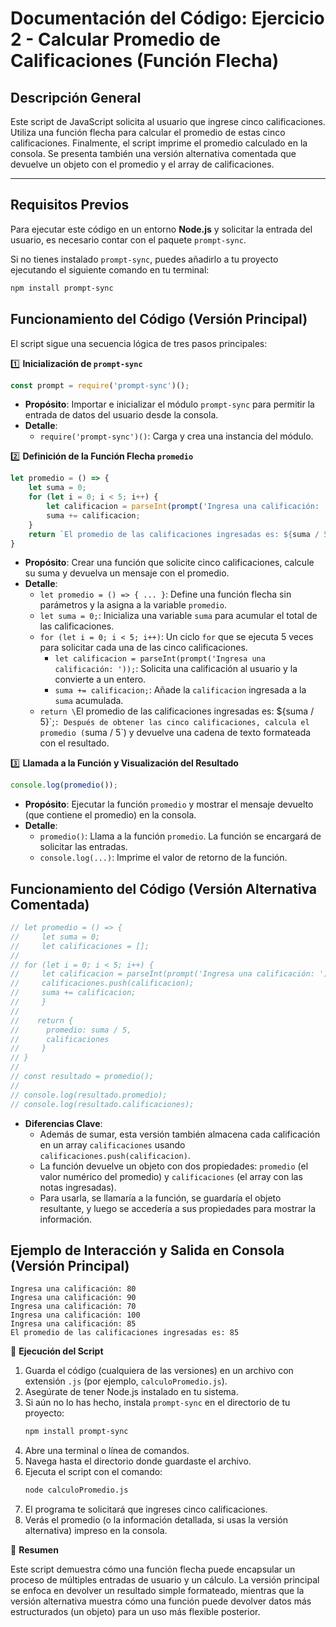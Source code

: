 # Documentación del Código: Ejercicio 2 - Calcular Promedio de Calificaciones (Función Flecha)

## Descripción General

Este script de JavaScript solicita al usuario que ingrese cinco calificaciones. Utiliza una función flecha para calcular el promedio de estas cinco calificaciones. Finalmente, el script imprime el promedio calculado en la consola. Se presenta también una versión alternativa comentada que devuelve un objeto con el promedio y el array de calificaciones.

---

## Requisitos Previos

Para ejecutar este código en un entorno **Node.js** y solicitar la entrada del usuario, es necesario contar con el paquete `prompt-sync`.

Si no tienes instalado `prompt-sync`, puedes añadirlo a tu proyecto ejecutando el siguiente comando en tu terminal:

```bash
npm install prompt-sync
```

## Funcionamiento del Código (Versión Principal)

El script sigue una secuencia lógica de tres pasos principales:

1️⃣ **Inicialización de `prompt-sync`**

```js
const prompt = require('prompt-sync')();
```

*   **Propósito**: Importar e inicializar el módulo `prompt-sync` para permitir la entrada de datos del usuario desde la consola.
*   **Detalle**:
    *   `require('prompt-sync')()`: Carga y crea una instancia del módulo.

2️⃣ **Definición de la Función Flecha `promedio`**

```js
let promedio = () => {
    let suma = 0;
    for (let i = 0; i < 5; i++) {
        let calificacion = parseInt(prompt('Ingresa una calificación: '));
        suma += calificacion;
    }
    return `El promedio de las calificaciones ingresadas es: ${suma / 5}`;
}
```

*   **Propósito**: Crear una función que solicite cinco calificaciones, calcule su suma y devuelva un mensaje con el promedio.
*   **Detalle**:
    *   `let promedio = () => { ... }`: Define una función flecha sin parámetros y la asigna a la variable `promedio`.
    *   `let suma = 0;`: Inicializa una variable `suma` para acumular el total de las calificaciones.
    *   `for (let i = 0; i < 5; i++)`: Un ciclo `for` que se ejecuta 5 veces para solicitar cada una de las cinco calificaciones.
        *   `let calificacion = parseInt(prompt('Ingresa una calificación: '));`: Solicita una calificación al usuario y la convierte a un entero.
        *   `suma += calificacion;`: Añade la `calificacion` ingresada a la `suma` acumulada.
    *   `return \`El promedio de las calificaciones ingresadas es: ${suma / 5}\`;`: Después de obtener las cinco calificaciones, calcula el promedio (`suma / 5`) y devuelve una cadena de texto formateada con el resultado.

3️⃣ **Llamada a la Función y Visualización del Resultado**

```js
console.log(promedio());
```

*   **Propósito**: Ejecutar la función `promedio` y mostrar el mensaje devuelto (que contiene el promedio) en la consola.
*   **Detalle**:
    *   `promedio()`: Llama a la función `promedio`. La función se encargará de solicitar las entradas.
    *   `console.log(...)`: Imprime el valor de retorno de la función.

## Funcionamiento del Código (Versión Alternativa Comentada)

```js
// let promedio = () => {
//     let suma = 0;
//     let calificaciones = [];
//
// for (let i = 0; i < 5; i++) {
//     let calificacion = parseInt(prompt('Ingresa una calificación: '));
//     calificaciones.push(calificacion);
//     suma += calificacion;
//     }
//
//    return {
//      promedio: suma / 5,
//      calificaciones
//     }
// }
//
// const resultado = promedio();
//
// console.log(resultado.promedio);
// console.log(resultado.calificaciones);
```

*   **Diferencias Clave**:
    *   Además de sumar, esta versión también almacena cada calificación en un array `calificaciones` usando `calificaciones.push(calificacion)`.
    *   La función devuelve un objeto con dos propiedades: `promedio` (el valor numérico del promedio) y `calificaciones` (el array con las notas ingresadas).
    *   Para usarla, se llamaría a la función, se guardaría el objeto resultante, y luego se accedería a sus propiedades para mostrar la información.

## Ejemplo de Interacción y Salida en Consola (Versión Principal)

```
Ingresa una calificación: 80
Ingresa una calificación: 90
Ingresa una calificación: 70
Ingresa una calificación: 100
Ingresa una calificación: 85
El promedio de las calificaciones ingresadas es: 85
```

🚀 **Ejecución del Script**

1.  Guarda el código (cualquiera de las versiones) en un archivo con extensión `.js` (por ejemplo, `calculoPromedio.js`).
2.  Asegúrate de tener Node.js instalado en tu sistema.
3.  Si aún no lo has hecho, instala `prompt-sync` en el directorio de tu proyecto:
    ```bash
    npm install prompt-sync
    ```
4.  Abre una terminal o línea de comandos.
5.  Navega hasta el directorio donde guardaste el archivo.
6.  Ejecuta el script con el comando:
    ```bash
    node calculoPromedio.js
    ```
7.  El programa te solicitará que ingreses cinco calificaciones.
8.  Verás el promedio (o la información detallada, si usas la versión alternativa) impreso en la consola.

🏁 **Resumen**

Este script demuestra cómo una función flecha puede encapsular un proceso de múltiples entradas de usuario y un cálculo. La versión principal se enfoca en devolver un resultado simple formateado, mientras que la versión alternativa muestra cómo una función puede devolver datos más estructurados (un objeto) para un uso más flexible posterior.